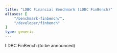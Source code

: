 ```yaml
---
title: "LDBC Financial Benchmark (LDBC FinBench)"
aliases: [
    "/benchmark-finbench/",
    "/developer/finbench"
]
type: generic
---
```


LDBC FinBench (to be announced)
